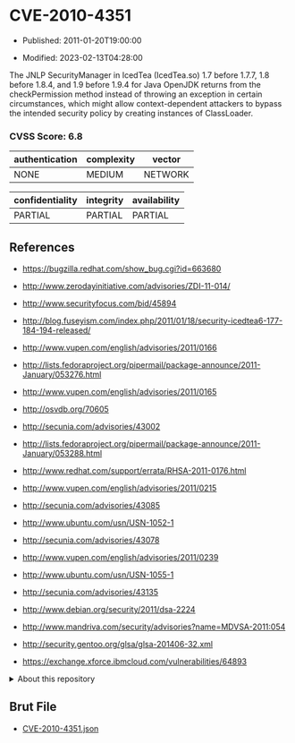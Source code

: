 # CVE-2010-4351

- Published: 2011-01-20T19:00:00

- Modified: 2023-02-13T04:28:00

The JNLP SecurityManager in IcedTea (IcedTea.so) 1.7 before 1.7.7, 1.8 before 1.8.4, and 1.9 before 1.9.4 for Java OpenJDK returns from the checkPermission method instead of throwing an exception in certain circumstances, which might allow context-dependent attackers to bypass the intended security policy by creating instances of ClassLoader.

### CVSS Score: **6.8**

| authentication | complexity | vector |
| --- | --- | --- |
| NONE | MEDIUM | NETWORK |

| confidentiality | integrity | availability |
| --- | --- | --- |
| PARTIAL | PARTIAL | PARTIAL |

## References

* https://bugzilla.redhat.com/show_bug.cgi?id=663680

* http://www.zerodayinitiative.com/advisories/ZDI-11-014/

* http://www.securityfocus.com/bid/45894

* http://blog.fuseyism.com/index.php/2011/01/18/security-icedtea6-177-184-194-released/

* http://www.vupen.com/english/advisories/2011/0166

* http://lists.fedoraproject.org/pipermail/package-announce/2011-January/053276.html

* http://www.vupen.com/english/advisories/2011/0165

* http://osvdb.org/70605

* http://secunia.com/advisories/43002

* http://lists.fedoraproject.org/pipermail/package-announce/2011-January/053288.html

* http://www.redhat.com/support/errata/RHSA-2011-0176.html

* http://www.vupen.com/english/advisories/2011/0215

* http://secunia.com/advisories/43085

* http://www.ubuntu.com/usn/USN-1052-1

* http://secunia.com/advisories/43078

* http://www.vupen.com/english/advisories/2011/0239

* http://www.ubuntu.com/usn/USN-1055-1

* http://secunia.com/advisories/43135

* http://www.debian.org/security/2011/dsa-2224

* http://www.mandriva.com/security/advisories?name=MDVSA-2011:054

* http://security.gentoo.org/glsa/glsa-201406-32.xml

* https://exchange.xforce.ibmcloud.com/vulnerabilities/64893

<details>
<summary>About this repository</summary> 

  This repository is part of the project [Live Hack CVE](https://github.com/Live-Hack-CVE). Main website can be found [www.live-hack.org](https://www.live-hack.org) 
  
  Made by [Sn0wAlice](https://github.com/Sn0wAlice) for the people that care about security and need to have a feed of the latest CVEs. Hope you enjoy it, don't forget to star the repo and follow me on [Twitter](https://twitter.com/Sn0wAlice) and [Github](https://github.com/Sn0wAlice). And that is my [personnal website](https://www.alice-snow.me/)

  - [Home Page](https://github.com/Live-Hack-CVE)
  - [Framework](https://github.com/Live-Hack-CVE/cve-framework)
  - [CVE database](https://github.com/Live-Hack-CVE/full_database)
  - [Changelog](https://github.com/Live-Hack-CVE/Changelog)
</details>

## Brut File

* [CVE-2010-4351.json](https://raw.githubusercontent.com/Live-Hack-CVE/full_database/main/cves/2010/CVE-2010-4351.json)

